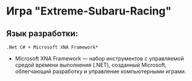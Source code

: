 # Игра "Extreme-Subaru-Racing"

## Язык разработки:

```
.Net C# + Microsoft XNA Framework*
```

- Microsoft XNA Framework — набор инструментов с управляемой средой времени выполнения (.NET), созданный Microsoft, облегчающий разработку и управление компьютерными играми.
